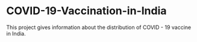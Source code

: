 # COVID-19-Vaccination-in-India



This project gives  information about the distribution of COVID - 19 vaccine in India.
